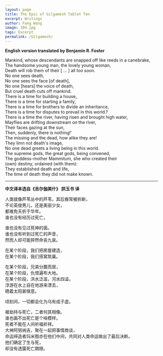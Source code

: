 ```yaml
---
layout: page
title: The Epic of Gilgamesh Tablet Ten 
excerpt: Writings
author: Fang Wang
image: 104.jpg
tags: Excerpt
permalink: /Gilgamesh/
---
```


**English version translated by Benjamin R. Foster**

Mankind, whose descendants are snapped off like reeds in a canebrake,    
The handsome young man, the lovely young woman,    
Death will rob them of their [ ... ] all too soon.    
No one sees death,    
No one sees the face [of death],    
No one [hears] the voice of death,    
But cruel death cuts off mankind.    
There is a time for building a house,    
There is a time for starting a family,    
There is a time for brothers to divide an inheritance,    
There is a time for disputes to prevail in this world.?    
There is a time the river, having risen and brought high water,    
Mayflies are drifting downstream on the river,    
Their faces gazing at the sun,    
Then, suddenly, there is nothing!'    
The missing and the dead, how alike they are!    
They limn not death's image,    
No one dead greets a living being in this world.    
The supreme gods, the great gods, being convened,    
The goddess-mother Mammitum, she who created their    
(own) destiny, ordained (with them):    
They established death and life,    
The time of death they did not make known.

****

**中文译本选自《吉尔伽美什》 拱玉书 译**

人类就像芦苇丛中的芦苇，其后裔常被折断，  
不论英俊男儿，还是美丽少女，  
都难免夭折于华年。  
谁也没有经历过死亡，

谁也没有见过死神的面。  
谁也没有听到过死亡的声音，  
然而人却可能猝然命丧九泉。  

在某个阶段，我们把房屋建造，  
在某个阶段，我们搭窝筑巢。    

在某个阶段，兄弟分爨而居，  
在某个阶段，仇恨遍布大地。  
在某个阶段，洪水泛滥，河水四溢，  
浮游在水上自在地游来漂去，  
晒着太阳甚惬意。  

顷刻间，一切都会化为乌有成子虚。  

被劫持与死亡，二者何其相像。  
谁也画不出死亡是个啥模样。  
死者不能在人间祈福祈祥。  
大神阿努纳吉，聚在一起把事情商谈，  
命运缔造者玛米图亦在他们中间，共同对人类命运做出了最后决断。  
他们确定了生与死，  
却没有透露死亡期限。
